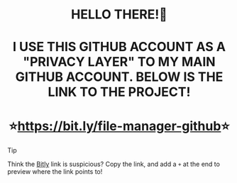 <h1 align="center">HELLO THERE!👋</h1>
<h1 align="center">I USE THIS GITHUB ACCOUNT AS A "PRIVACY LAYER" TO MY MAIN GITHUB ACCOUNT. BELOW IS THE LINK TO THE PROJECT!</h2>
<h1 align="center">⭐<a href="https://bit.ly/file-manager-github">https://bit.ly/file-manager-github</a>⭐</h3>

> [!TIP]
> Think the [Bitly](https://en.wikipedia.org/wiki/Bitly) link is suspicious? Copy the link, and add a `+` at the end to preview where the link points to!
